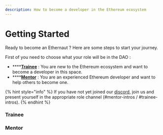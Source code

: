 ```yaml
---
description: How to become a developer in the Ethereum ecosystem
---
```


# Getting Started

Ready to become an Ethernaut ? Here are some steps to start your journey.

First of you need to choose what your role will be in the DAO :

* \*\*\*\*[**Trainee**](getting-started.md#trainee) : You are new to the Ethereum ecosystem and want to become a developer in this space.
* \*\*\*\*[**Mentor**](getting-started.md#mentor) : You are an experienced Ethereum developer and want to help others to become one.

{% hint style="info" %}
If you have not yet joined our [discord](https://discord.gg/RQ5WYDxUF3), join us and present yourself in the appropriate role channel \(\#mentor-intros / \#trainee-intros\).
{% endhint %}

### Trainee

### Mentor


